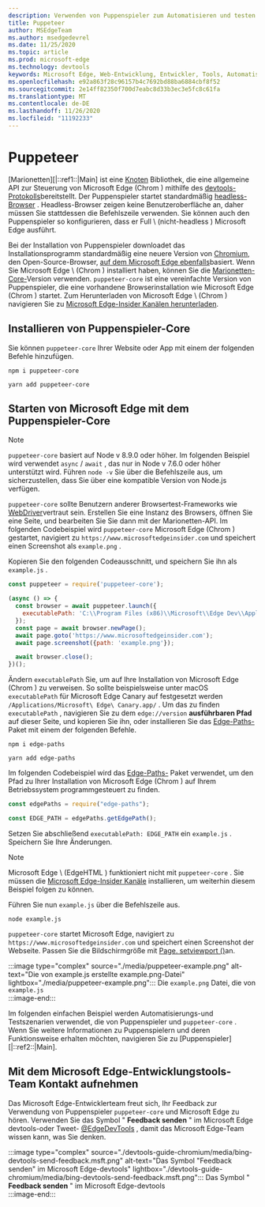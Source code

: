 ```yaml
---
description: Verwenden von Puppenspieler zum Automatisieren und testen in Microsoft Edge
title: Puppeteer
author: MSEdgeTeam
ms.author: msedgedevrel
ms.date: 11/25/2020
ms.topic: article
ms.prod: microsoft-edge
ms.technology: devtools
keywords: Microsoft Edge, Web-Entwicklung, Entwickler, Tools, Automatisierung, Test
ms.openlocfilehash: e92a863f28c96157b4c7692bd88ba6884cbf8f52
ms.sourcegitcommit: 2e14ff82350f700d7eabc8d33b3ec3e5fc8c61fa
ms.translationtype: MT
ms.contentlocale: de-DE
ms.lasthandoff: 11/26/2020
ms.locfileid: "11192233"
---
```

# Puppeteer  

[Marionetten][|::ref1::|Main] ist eine [Knoten][NodejsMain] Bibliothek, die eine allgemeine API zur Steuerung von Microsoft Edge (Chrom \) mithilfe des [devtools-Protokolls][GithubChromedevtoolsProtocol]bereitstellt.  Der Puppenspieler startet standardmäßig [headless-Browser][WikiHeadlessBrowser] .  Headless-Browser zeigen keine Benutzeroberfläche an, daher müssen Sie stattdessen die Befehlszeile verwenden.  Sie können auch den Puppenspieler so konfigurieren, dass er Full \ (nicht-headless \) Microsoft Edge ausführt.  

Bei der Installation von Puppenspieler downloadet das Installationsprogramm standardmäßig eine neuere Version von [Chromium][ChromiumHome], den Open-Source-Browser, [auf dem Microsoft Edge ebenfalls][MicrosoftBlogsWindowsExperience20181206]basiert.  Wenn Sie Microsoft Edge \ (Chrom \) installiert haben, können Sie die [Marionetten-Core-][PuppeteerApivscore]Version verwenden.  `puppeteer-core` ist eine vereinfachte Version von Puppenspieler, die eine vorhandene Browserinstallation wie Microsoft Edge (Chrom \) startet.  Zum Herunterladen von Microsoft Edge \ (Chrom \) navigieren Sie zu [Microsoft Edge-Insider Kanälen herunterladen][MicrosoftedgeinsiderDownload].  

## Installieren von Puppenspieler-Core  

Sie können `puppeteer-core` Ihrer Website oder App mit einem der folgenden Befehle hinzufügen.  

```shell
npm i puppeteer-core
```  

```shell
yarn add puppeteer-core
```  

## Starten von Microsoft Edge mit dem Puppenspieler-Core  

> [!NOTE]
> `puppeteer-core` basiert auf Node v 8.9.0 oder höher.  Im folgenden Beispiel wird verwendet `async` / `await` , das nur in Node v 7.6.0 oder höher unterstützt wird.  Führen `node -v` Sie über die Befehlszeile aus, um sicherzustellen, dass Sie über eine kompatible Version von Node.js verfügen.  

`puppeteer-core` sollte Benutzern anderer Browsertest-Frameworks wie [WebDriver][WebDriverEdgehtmlMain]vertraut sein.  Erstellen Sie eine Instanz des Browsers, öffnen Sie eine Seite, und bearbeiten Sie Sie dann mit der Marionetten-API.  Im folgenden Codebeispiel wird `puppeteer-core` Microsoft Edge (Chrom \) gestartet, navigiert zu `https://www.microsoftedgeinsider.com` und speichert einen Screenshot als `example.png` .  

Kopieren Sie den folgenden Codeausschnitt, und speichern Sie ihn als `example.js` .  

```javascript
const puppeteer = require('puppeteer-core');

(async () => {
  const browser = await puppeteer.launch({
    executablePath: 'C:\\Program Files (x86)\\Microsoft\\Edge Dev\\Application\\msedge.exe'
  });
  const page = await browser.newPage();
  await page.goto('https://www.microsoftedgeinsider.com');
  await page.screenshot({path: 'example.png'});

  await browser.close();
})();
```  

Ändern `executablePath` Sie, um auf Ihre Installation von Microsoft Edge (Chrom \) zu verweisen.  So sollte beispielsweise unter macOS `executablePath` für Microsoft Edge Canary auf festgesetzt werden `/Applications/Microsoft\ Edge\ Canary.app/` .  Um das zu finden `executablePath` , navigieren Sie zu dem `edge://version` **ausführbaren Pfad** auf dieser Seite, und kopieren Sie ihn, oder installieren Sie das [Edge-Paths-][npmEdgePaths] Paket mit einem der folgenden Befehle.  

```shell
npm i edge-paths
```  

```shell
yarn add edge-paths
```  
 
Im folgenden Codebeispiel wird das [Edge-Paths-][npmEdgePaths] Paket verwendet, um den Pfad zu Ihrer Installation von Microsoft Edge (Chrom \) auf Ihrem Betriebssystem programmgesteuert zu finden.

```javascript
const edgePaths = require("edge-paths");

const EDGE_PATH = edgePaths.getEdgePath();
```

Setzen Sie abschließend `executablePath: EDGE_PATH` ein `example.js` .  Speichern Sie Ihre Änderungen.  

> [!NOTE]
> Microsoft Edge \ (EdgeHTML \) funktioniert nicht mit `puppeteer-core` .  Sie müssen die [Microsoft Edge-Insider Kanäle][MicrosoftedgeinsiderDownload] installieren, um weiterhin diesem Beispiel folgen zu können.  

Führen Sie nun `example.js` über die Befehlszeile aus.  

```shell
node example.js
```  

`puppeteer-core` startet Microsoft Edge, navigiert zu `https://www.microsoftedgeinsider.com` und speichert einen Screenshot der Webseite.  Passen Sie die Bildschirmgröße mit [Page. setviewport ()][PuppeteerApipagesetviewport]an.  

:::image type="complex" source="./media/puppeteer-example.png" alt-text="Die von example.js erstellte example.png-Datei" lightbox="./media/puppeteer-example.png":::
   Die `example.png` Datei, die von `example.js`  
:::image-end:::  

Im folgenden einfachen Beispiel werden Automatisierungs-und Testszenarien verwendet, die von Puppenspieler und `puppeteer-core` .  Wenn Sie weitere Informationen zu Puppenspielern und deren Funktionsweise erhalten möchten, navigieren Sie zu [Puppenspieler][|::ref2::|Main].  

## Mit dem Microsoft Edge-Entwicklungstools-Team Kontakt aufnehmen  

Das Microsoft Edge-Entwicklerteam freut sich, Ihr Feedback zur Verwendung von Puppenspieler `puppeteer-core` und Microsoft Edge zu hören.  Verwenden Sie das Symbol " **Feedback senden** " im Microsoft Edge devtools-oder Tweet- [@EdgeDevTools][TwitterIntentTweetEdgedevtools] , damit das Microsoft Edge-Team wissen kann, was Sie denken.  


:::image type="complex" source="./devtools-guide-chromium/media/bing-devtools-send-feedback.msft.png" alt-text="Das Symbol "Feedback senden" im Microsoft Edge-devtools" lightbox="./devtools-guide-chromium/media/bing-devtools-send-feedback.msft.png":::
   Das Symbol " **Feedback senden** " im Microsoft Edge-devtools  
:::image-end:::  

<!--## See also  

*   [WebDriver (Chromium)][WebdriverChromiumMain]  
*   [WebDriver (EdgeHTML)][WebdriverEdgehtmlMain]  
*   [Chrome DevTools Protocol Viewer on GitHub][GithubChromedevtoolsProtocol]  
*   [Microsoft Edge:  Making the web better through more open source collaboration on Microsoft Experience Blog][MicrosoftBlogsWindowsExperience20181206]  
*   [Download Microsoft Edge Insider Channels][MicrosoftedgeinsiderDownload]  
*   [Chromium on The Chromium Projects][ChromiumHome]  
*   [Node.js][NodejsMain]  
*   [Puppeteer][PuppeteerMain]  
*   [puppeteer vs. puppeteer-core][PuppeteerApivscore]  
*   [page.setViewport() on Puppeteer][PuppeteerApipagesetviewport]  
*   [Headless browser on Wikipedia][WikiHeadlessBrowser]  -->  

<!-- links -->  

[WebdriverChromiumMain]: ./webdriver-chromium "WebDriver (Chrom) | Microsoft docs"  
[WebdriverEdgehtmlMain]: ./webdriver.md "WebDriver (EdgeHTML) | Microsoft docs"  

[GithubChromedevtoolsProtocol]: https://chromedevtools.github.io/devtools-protocol "Chrome devtools-Protokollanzeige | GitHub"  

[MicrosoftBlogsWindowsExperience20181206]: https://blogs.windows.com/windowsexperience/2018/12/06/microsoft-edge-making-the-web-better-through-more-open-source-collaboration "Microsoft Edge: verbessern des Webs durch mehr Open-Source-Zusammenarbeit | Microsoft Experience-Blog"  

[MicrosoftedgeinsiderDownload]: https://www.microsoftedgeinsider.com/download "Herunterladen von Microsoft Edge-Insider Kanälen"  

[ChromiumHome]: https://www.chromium.org/Home "Chrom | Die Chrom-Projekte"  

[NodejsMain]: https://nodejs.org "Node.js"  

[npmEdgePaths]: https://www.npmjs.com/package/edge-paths "Rand Pfade | NPM"  

[PuppeteerMain]: https://pptr.dev "Puppeteer"  
[PuppeteerApivscore]: https://pptr.dev/#?product=Puppeteer&version=v2.0.0&show=api-puppeteer-vs-puppeteer-core "Marionetten-vs. Puppenspieler-Core | Puppeteer"  
[PuppeteerApipagesetviewport]: https://pptr.dev/#?product=Puppeteer&version=v2.0.0&show=api-pagesetviewportviewport "Page. setviewport (Viewport) | Puppeteer"  

[TwitterIntentTweetEdgedevtools]: https://twitter.com/intent/tweet?text=@EdgeDevTools "@EdgeDevTools-Poste einen Tweet | Twitter"  

[WikiHeadlessBrowser]: https://en.wikipedia.org/wiki/Headless_browser "Headless-Browser | Wikipedia"  

